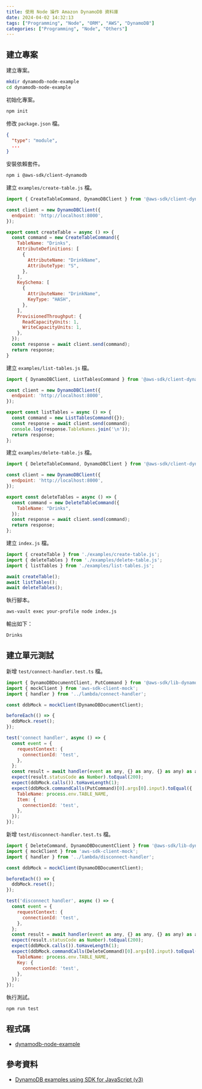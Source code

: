 ```yaml
---
title: 使用 Node 操作 Amazon DynamoDB 資料庫
date: 2024-04-02 14:32:13
tags: ["Programming", "Node", "ORM", "AWS", "DynamoDB"]
categories: ["Programming", "Node", "Others"]
---
```


## 建立專案

建立專案。

```bash
mkdir dynamodb-node-example
cd dynamodb-node-example
```

初始化專案。

```bash
npm init
```

修改 `package.json` 檔。

```json
{
  "type": "module",
  ...
}
```

安裝依賴套件。

```bash
npm i @aws-sdk/client-dynamodb
```

建立 `examples/create-table.js` 檔。

```js
import { CreateTableCommand, DynamoDBClient } from '@aws-sdk/client-dynamodb';

const client = new DynamoDBClient({
  endpoint: 'http://localhost:8000',
});

export const createTable = async () => {
  const command = new CreateTableCommand({
    TableName: "Drinks",
    AttributeDefinitions: [
      {
        AttributeName: "DrinkName",
        AttributeType: "S",
      },
    ],
    KeySchema: [
      {
        AttributeName: "DrinkName",
        KeyType: "HASH",
      },
    ],
    ProvisionedThroughput: {
      ReadCapacityUnits: 1,
      WriteCapacityUnits: 1,
    },
  });
  const response = await client.send(command);
  return response;
}
```

建立 `examples/list-tables.js` 檔。

```js
import { DynamoDBClient, ListTablesCommand } from '@aws-sdk/client-dynamodb';

const client = new DynamoDBClient({
  endpoint: 'http://localhost:8000',
});

export const listTables = async () => {
  const command = new ListTablesCommand({});
  const response = await client.send(command);
  console.log(response.TableNames.join('\n'));
  return response;
};
```

建立 `examples/delete-table.js` 檔。

```js
import { DeleteTableCommand, DynamoDBClient } from '@aws-sdk/client-dynamodb';

const client = new DynamoDBClient({
  endpoint: 'http://localhost:8000',
});

export const deleteTables = async () => {
  const command = new DeleteTableCommand({
    TableName: "Drinks",
  });
  const response = await client.send(command);
  return response;
};
```

建立 `index.js` 檔。

```js
import { createTable } from './examples/create-table.js';
import { deleteTables } from './examples/delete-table.js';
import { listTables } from './examples/list-tables.js';

await createTable();
await listTables();
await deleteTables();
```

執行腳本。

```bash
aws-vault exec your-profile node index.js
```

輸出如下：

```bash
Drinks
```

## 建立單元測試

新增 `test/connect-handler.test.ts` 檔。

```js
import { DynamoDBDocumentClient, PutCommand } from '@aws-sdk/lib-dynamodb';
import { mockClient } from 'aws-sdk-client-mock';
import { handler } from '../lambda/connect-handler';

const ddbMock = mockClient(DynamoDBDocumentClient);

beforeEach(() => {
  ddbMock.reset();
});

test('connect handler', async () => {
  const event = {
    requestContext: {
      connectionId: 'test',
    },
  };
  const result = await handler(event as any, {} as any, {} as any) as any;
  expect(result.statusCode as Number).toEqual(200);
  expect(ddbMock.calls()).toHaveLength(1);
  expect(ddbMock.commandCalls(PutCommand)[0].args[0].input).toEqual({
    TableName: process.env.TABLE_NAME,
    Item: {
      connectionId: 'test',
    },
  });
});
```

新增 `test/disconnect-handler.test.ts` 檔。

```js
import { DeleteCommand, DynamoDBDocumentClient } from '@aws-sdk/lib-dynamodb';
import { mockClient } from 'aws-sdk-client-mock';
import { handler } from '../lambda/disconnect-handler';

const ddbMock = mockClient(DynamoDBDocumentClient);

beforeEach(() => {
  ddbMock.reset();
});

test('disconnect handler', async () => {
  const event = {
    requestContext: {
      connectionId: 'test',
    },
  };
  const result = await handler(event as any, {} as any, {} as any) as any;
  expect(result.statusCode as Number).toEqual(200);
  expect(ddbMock.calls()).toHaveLength(1);
  expect(ddbMock.commandCalls(DeleteCommand)[0].args[0].input).toEqual({
    TableName: process.env.TABLE_NAME,
    Key: {
      connectionId: 'test',
    },
  });
});
```

執行測試。

```bash
npm run test
```

## 程式碼

- [dynamodb-node-example](https://github.com/memochou1993/dynamodb-node-example)

## 參考資料

- [DynamoDB examples using SDK for JavaScript (v3)](https://docs.aws.amazon.com/sdk-for-javascript/v3/developer-guide/javascript_dynamodb_code_examples.html)
